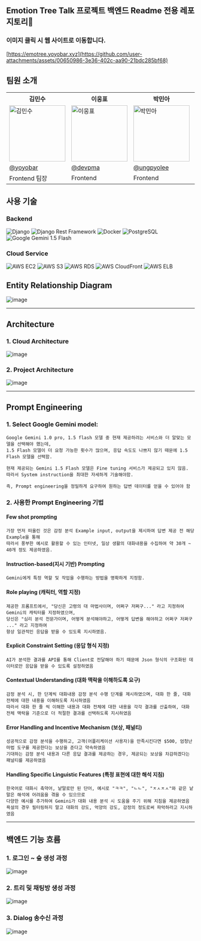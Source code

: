 ## Emotion Tree Talk 프로젝트 백엔드 Readme 전용 레포지토리🎄

### 이미지 클릭 시 웹 사이트로 이동합니다.
[https://emotree.yoyobar.xyz](https://github.com/user-attachments/assets/00650986-3e36-402c-aa90-21bdc285bf68)

## 팀원 소개

<table>
  <tr>
    <th><strong>김민수</strong></th>
    <th><strong>이웅표</strong></th>
    <th><strong>박민아</strong></th>
    <th><strong>양의종</strong></th>
    <th><strong>최성락</strong></th>
  </tr>
  <tr>
    <td><img src="https://github.com/user-attachments/assets/118cdd12-db99-40c4-b2f4-cf70cded4007" alt="김민수" width="150" height="150"></td>
    <td><img src="https://github.com/user-attachments/assets/7a850f92-4077-4073-987e-220d70dacc9a" alt="이웅표" width="150" height="150"></td>
    <td><img src="https://github.com/user-attachments/assets/5063b7ae-cce9-44de-a434-dda0a000964e" alt="박민아" width="150" height="150"></td>
    <td><img src="https://github.com/user-attachments/assets/0e5f674a-7eb7-4239-9d38-de28fe0f50ad" alt="양의종" width="150" height="150"></td>
    <td><img src="https://github.com/user-attachments/assets/b0c24d77-4673-4fdc-91bd-dcd302a5a466" alt="최성락" width="150" height="150"></td>
  </tr>
  <tr>
    <td><a href="https://github.com/yoyobar">@yoyobar</a></td>
    <td><a href="https://github.com/devpma">@devpma</a></td>
    <td><a href="https://github.com/ungpyolee">@ungpyolee</a></td>
    <td><a href="https://github.com/Scanf-s">@Scanf-s</a></td>
    <td><a href="https://github.com/ChoiSeongRak">@ChoiSeongRak</a></td>
  </tr>
  <tr>
    <td>Frontend 팀장</td>
    <td>Frontend</td>
    <td>Frontend</td>
    <td>Backend 팀장</td>
    <td>Backend</td>
  </tr>
</table>


## 사용 기술

### Backend
![Django](https://img.shields.io/badge/Django-092E20?style=for-the-badge&logo=django&logoColor=white)
![Django Rest Framework](https://img.shields.io/badge/Django%20Rest%20Framework-092E20?style=for-the-badge&logo=django&logoColor=white)
![Docker](https://img.shields.io/badge/Docker-2496ED?style=for-the-badge&logo=docker&logoColor=white)
![PostgreSQL](https://img.shields.io/badge/PostgreSQL-336791?style=for-the-badge&logo=postgresql&logoColor=white)
![Google Gemini 1.5 Flash](https://img.shields.io/badge/Google%20Gemini%201.5%20Flash-4285F4?style=for-the-badge&logo=google&logoColor=white)

### Cloud Service
![AWS EC2](https://img.shields.io/badge/AWS%20EC2-FF9900?style=for-the-badge&logo=amazon-ec2&logoColor=white)
![AWS S3](https://img.shields.io/badge/AWS%20S3-569A31?style=for-the-badge&logo=amazon-s3&logoColor=white)
![AWS RDS](https://img.shields.io/badge/AWS%20RDS-527FFF?style=for-the-badge&logo=amazon-rds&logoColor=white)
![AWS CloudFront](https://img.shields.io/badge/AWS%20CloudFront-232F3E?style=for-the-badge&logo=amazon-aws&logoColor=white)
![AWS ELB](https://img.shields.io/badge/AWS%20ELB-FF9900?style=for-the-badge&logo=amazon-aws&logoColor=white)

## Entity Relationship Diagram

![image](https://github.com/user-attachments/assets/5a5d766c-57b9-4427-8886-7192608c186c)

---

## Architecture

### 1. Cloud Architecture

![image](https://github.com/user-attachments/assets/d7152a57-4ccf-4b85-99ba-32a5436541a0)

### 2. Project Architecture

![image](https://github.com/user-attachments/assets/5adf7e75-2873-4d60-90e9-f7dd547cd7f5)

---

## Prompt Engineering

### 1. Select Google Gemini model:

	Google Gemini 1.0 pro, 1.5 flash 모델 중 현재 제공하려는 서비스와 더 알맞는 모델을 선택해야 했는데, 
	1.5 Flash 모델이 더 요청 가능한 횟수가 많으며, 응답 속도도 나쁘지 않기 때문에 1.5 Flash 모델을 선택함.
	
 	현재 제공되는 Gemini 1.5 Flash 모델은 Fine tuning 서비스가 제공되고 있지 않음. 따라서 System instruction을 최대한 자세하게 기술해야함. 
	
 	즉, Prompt engineering을 정밀하게 요구하여 원하는 답변 데이터를 얻을 수 있어야 함

### 2. 사용한 Prompt Engineering 기법

#### Few shot prompting

	가장 먼저 떠올린 것은 감정 분석 Example input, output을 제시하여 답변 제공 전 해당 Example을 통해
	따라서 풍부한 예시로 활용할 수 있는 인터넷, 일상 생활의 대화내용을 수집하여 약 30개 ~ 40개 정도 제공하였음.

#### Instruction-based(지시 기반) Prompting

	Gemini에게 특정 역할 및 작업을 수행하는 방법을 명확하게 지정함.

#### Role playing (캐릭터, 역할 지정)

	제공한 프롬프트에서, "당신은 고령의 대 마법사이며, 어쩌구 저쩌구..." 라고 지정하여 Gemini의 캐릭터를 지정하였으며,
	당신은 "심리 분석 전문가이며, 어떻게 분석해야하고, 어떻게 답변을 해야하고 어쩌구 저쩌구 ..." 라고 지정하여 
 	항상 일관적인 응답을 받을 수 있도록 지시하였음.
	
#### Explicit Constraint Setting (응답 형식 지정)

	AI가 분석한 결과를 API를 통해 Client로 전달해야 하기 때문에 Json 형식의 구조화된 데이터로만 응답을 받을 수 있도록 설정하였음

#### Contextual Understanding (대화 맥락을 이해하도록 요구)

	감정 분석 시, 한 단계씩 대화내용 감정 분석 수행 단계를 제시하였으며, 대화 한 줄, 대화 전체에 대한 내용을 이해하도록 지시하였음
	따라서 대화 한 줄 씩 이해한 내용과 대화 전체에 대한 내용을 각각 결과를 산출하여, 대화 전체 맥락을 기준으로 더 적절한 결과를 선택하도록 지시하였음

#### Error Handling and Incentive Mechanism (보상, 패널티)

	성공적으로 감정 분석을 수행하고, 고객(어플리케이션 사용자)을 만족시킨다면 $500, 엄청난 마법 도구를 제공한다는 보상을 준다고 약속하였음
	기대하는 감정 분석 내용과 다른 응답 결과를 제공하는 경우, 제공되는 보상을 차감하겠다는 패널티를 제공하였음

#### Handling Specific Linguistic Features (특정 표현에 대한 해석 지침)
	한국어로 대화시 축약어, 낱말로만 된 단어, 예시로 "ㅋㅋ", "ㄴㄴ", "ㅈㅅㅈㅅ"와 같은 낱말은 해석에 어려움을 겪을 수 있으므로 
 	다양한 예시를 추가하여 Gemini가 대화 내용 분석 시 도움을 주기 위해 지침을 제공하였음
	욕설의 경우 필터링하지 말고 대화의 강도, 억양의 강도, 감정의 정도로써 파악하라고 지시하였음

---

## 백엔드 기능 흐름

### 1. 로그인 ~ 숲 생성 과정

![image](https://github.com/user-attachments/assets/bab96f26-a640-4a3e-bb41-6fb5df58f15d)

### 2. 트리 및 채팅방 생성 과정

![image](https://github.com/user-attachments/assets/6c32e720-fb98-4673-9e52-13239d8c6017)

### 3. Dialog 송수신 과정

![image](https://github.com/user-attachments/assets/fba1454e-dbe3-47b6-a3c0-5f15dc0d3f9f)
